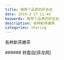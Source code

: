 ```yaml
---
title: 推荐个品茶的好去处
date: 2019-2-17 11:44
keywords: 推荐个品茶的好去处
description: 各种新茶嫩茶
categories: sharing
---
```

<td class="t_f" id="postmessage_3041891">

各种新茶嫩茶<br/>
<img alt="" border="0" class="zoom" data-cf-modified-6d3e5d0191536d13e22bef63-="" file="http://www.flw.ph/data/appbyme/upload/image/201902/17/UpCVQ2E1Vucw.jpg" id="aimg_RoVOY" lazyloadthumb="1" onclick="" onmouseover="" src="http://www.flw.ph/data/appbyme/upload/image/201902/17/UpCVQ2E1Vucw.jpg"/><br/>
</td>
###### 转载自[菲龙网]